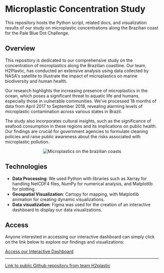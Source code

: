 # Microplastic Concentration Study

This repository hosts the Python script, related docs, and visualization results of our study on microplastic concentrations along the Brazilian coast for the Pale Blue Dot Challenge.

## Overview

This repository is dedicated to our comprehensive study on the concentration of microplastics along the Brazilian coastline. Our team, H2Plastic, has conducted an extensive analysis using data collected by NASA's satellite to illustrate the impact of microplastics on marine biodiversity and human health.

Our research highlights the increasing presence of microplastics in the ocean, which poses a significant threat to aquatic life and humans, especially those in vulnerable communities. We've processed 18 months of data from April 2017 to September 2018, revealing alarming levels of microplastic contamination across various states in Brazil.

The study also incorporates cultural insights, such as the significance of seafood consumption in these regions and its implications on public health. Our findings are crucial for government agencies to formulate cleaning policies and raise public awareness about the risks associated with microplastic pollution.

<p align="center">
  <img src="https://blog.ufes.br/revistauniversidade/files/2021/07/Tartaruga-verde-chelonia-mydas-que-morreu-devido-a-ingestao-de-plastico-Vitoria-ES-Foto-Robson-Santos-pesquisador-678x381.jpg" alt="Microplastics on the brazilian coasts"/>
</p>

## Technologies

- **Data Processing**: We used Python with libraries such as Xarray for handling NetCDF4 files, NumPy for numerical analysis, and Matplotlib for plotting.
- **Geospatial Visualization**: Cartopy for mapping, with Matplotlib animation for creating dynamic visualizations.
- **Data visualization**: Figma was used for the creation of an interactive dashboard to display our data visualizations.

## Access

Anyone interested in accessing our interactive dashboard can simply click on the link below to explore our findings and visualizations:

[Access our Interactive Dashboard](https://www.figma.com/proto/4c86b8QprAADUKkZKLPlVj/Dashboard?page-id=0%3A1&type=design&node-id=1-11&viewport=2118%2C331%2C0.58&t=brYHqO2GbJaj87Sb-1&scaling=contain&starting-point-node-id=1%3A11&mode=design)

***

[Link to public Github repository from team H2plastic](https://github.com/Ruvitt/pale_blue_dot_competition_NASA)

